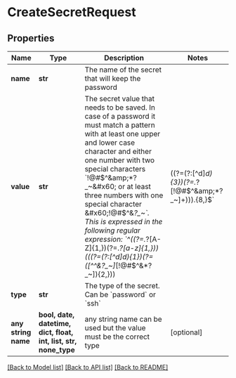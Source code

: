 # CreateSecretRequest


## Properties
Name | Type | Description | Notes
------------ | ------------- | ------------- | -------------
**name** | **str** | The name of the secret that will keep the password | 
**value** | **str** | The secret value that needs to be saved. In case of a password it must match a pattern with at least one upper and lower case character and either one number with two special characters &#x60;!@#$^&amp;*?_~&#x60; or at least three numbers with one special character &#x60;!@#$^&amp;*?_~&#x60;. This is expressed in the following regular expression: &#x60;^((?&#x3D;.*?[A-Z]{1,})(?&#x3D;.*?[a-z]{1,}))(((?&#x3D;(?:[^d]*d){1})(?&#x3D;([^^&amp;*?_~]*[!@#$^&amp;*?_~]){2,}))|((?&#x3D;(?:[^d]*d){3})(?&#x3D;.*?[!@#$^&amp;*?_~]+))).{8,}$&#x60; | 
**type** | **str** | The type of the secret. Can be &#x60;password&#x60; or &#x60;ssh&#x60; | 
**any string name** | **bool, date, datetime, dict, float, int, list, str, none_type** | any string name can be used but the value must be the correct type | [optional]

[[Back to Model list]](../README.md#documentation-for-models) [[Back to API list]](../README.md#documentation-for-api-endpoints) [[Back to README]](../README.md)


